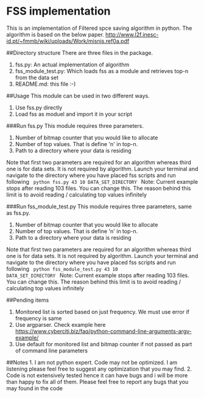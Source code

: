 # FSS implementation

This is an implementation of Filtered spce saving algorithm in python. The algorithm is based on the below paper.
http://www.l2f.inesc-id.pt/~fmmb/wiki/uploads/Work/misnis.ref0a.pdf

##Directory structure
There are three files in the package.
  1. fss.py: An actual implementation of algorithm
  2. fss_module_test.py: Which loads fss as a module and retrieves top-n from the data set
  3. README.md: this file :-)

##Usage
This module can be used in two different ways.
  1. Use fss.py directly
  2. Load fss as moduel and import it in your script

###Run fss.py
This module requires three parameters.
  1. Number of bitmap counter that you would like to allocate
  2. Number of top values. That is define 'n' in top-n.
  3. Path to a directory where your data is residing

Note that first two parameters are required for an algorithm whereas third one is for data sets. It is not required by algorithm.
Launch your terminal and navigate to the directory where you have placed fss scripts and run following
<code>
python fss.py 43 10 DATA_SET_DIRECTORY
</code>
Note: Current example stops after reading 103 files. You can change this. The reason behind this limit is to avoid reading / calculating top values infinitely


###Run fss_module_test.py
This module requires three parameters, same as fss.py.
  1. Number of bitmap counter that you would like to allocate
  2. Number of top values. That is define 'n' in top-n.
  3. Path to a directory where your data is residing

Note that first two parameters are required for an algorithm whereas third one is for data sets. It is not required by algorithm.
Launch your terminal and navigate to the directory where you have placed fss scripts and run following
<code>
python fss_module_test.py 43 10 DATA_SET_DIRECTORY
</code>
Note: Current example stops after reading 103 files. You can change this. The reason behind this limit is to avoid reading / calculating top values infinitely



##Pending items
  1. Monitored list is sorted based on just frequency. We must use error if frequency is same
  2. Use argparser. Check example here https://www.cyberciti.biz/faq/python-command-line-arguments-argv-example/
  3. Use default for monitored list and bitmap counter if not passed as part of command line parameters

##Notes
    1. I am not python expert. Code may not be optimized. I am listening please feel free to suggest any optimization that you may find.
    2. Code is not extensively tested hence it can have bugs and i will be more than happy to fix all of them. Please feel free to report any bugs that you may found in the code